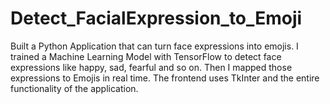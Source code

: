 # Detect_FacialExpression_to_Emoji

Built a Python Application that can turn face expressions into emojis. 
I trained a Machine Learning Model with TensorFlow to detect face expressions like happy, 
sad, fearful and so on. Then I mapped those expressions to Emojis in real time.
The frontend uses TkInter and the entire functionality of the application.
